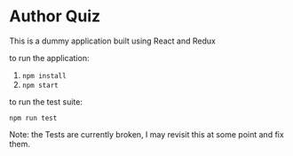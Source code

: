 # Author Quiz

This is a dummy application built using React and Redux

to run the application:

1. `npm install`
2. `npm start`

to run the test suite:

`npm run test` 

Note: the Tests are currently broken, I may revisit this at some point and fix them.